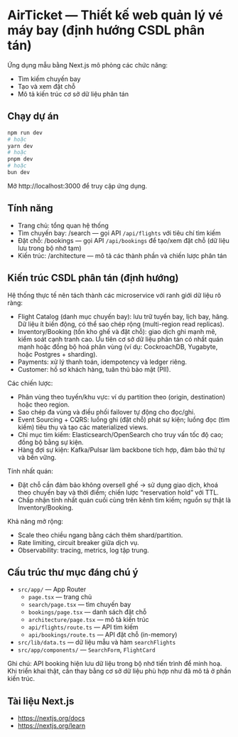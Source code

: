 # AirTicket — Thiết kế web quản lý vé máy bay (định hướng CSDL phân tán)

Ứng dụng mẫu bằng Next.js mô phỏng các chức năng:
- Tìm kiếm chuyến bay
- Tạo và xem đặt chỗ
- Mô tả kiến trúc cơ sở dữ liệu phân tán

## Chạy dự án

```bash
npm run dev
# hoặc
yarn dev
# hoặc
pnpm dev
# hoặc
bun dev
```

Mở http://localhost:3000 để truy cập ứng dụng.

## Tính năng

- Trang chủ: tổng quan hệ thống
- Tìm chuyến bay: /search — gọi API `/api/flights` với tiêu chí tìm kiếm
- Đặt chỗ: /bookings — gọi API `/api/bookings` để tạo/xem đặt chỗ (dữ liệu lưu trong bộ nhớ tạm)
- Kiến trúc: /architecture — mô tả các thành phần và chiến lược phân tán

## Kiến trúc CSDL phân tán (định hướng)

Hệ thống thực tế nên tách thành các microservice với ranh giới dữ liệu rõ ràng:

- Flight Catalog (danh mục chuyến bay): lưu trữ tuyến bay, lịch bay, hãng. Dữ liệu ít biến động, có thể sao chép rộng (multi-region read replicas).
- Inventory/Booking (tồn kho ghế và đặt chỗ): giao dịch ghi mạnh mẽ, kiểm soát cạnh tranh cao. Ưu tiên cơ sở dữ liệu phân tán có nhất quán mạnh hoặc đồng bộ hoá phân vùng (ví dụ: CockroachDB, Yugabyte, hoặc Postgres + sharding).
- Payments: xử lý thanh toán, idempotency và ledger riêng.
- Customer: hồ sơ khách hàng, tuân thủ bảo mật (PII).

Các chiến lược:
- Phân vùng theo tuyến/khu vực: ví dụ partition theo (origin, destination) hoặc theo region.
- Sao chép đa vùng và điều phối failover tự động cho đọc/ghi.
- Event Sourcing + CQRS: luồng ghi (đặt chỗ) phát sự kiện; luồng đọc (tìm kiếm) tiêu thụ và tạo các materialized views.
- Chỉ mục tìm kiếm: Elasticsearch/OpenSearch cho truy vấn tốc độ cao; đồng bộ bằng sự kiện.
- Hàng đợi sự kiện: Kafka/Pulsar làm backbone tích hợp, đảm bảo thứ tự và bền vững.

Tính nhất quán:
- Đặt chỗ cần đảm bảo không oversell ghế → sử dụng giao dịch, khoá theo chuyến bay và thời điểm; chiến lược “reservation hold” với TTL.
- Chấp nhận tính nhất quán cuối cùng trên kênh tìm kiếm; nguồn sự thật là Inventory/Booking.

Khả năng mở rộng:
- Scale theo chiều ngang bằng cách thêm shard/partition.
- Rate limiting, circuit breaker giữa dịch vụ.
- Observability: tracing, metrics, log tập trung.

## Cấu trúc thư mục đáng chú ý

- `src/app/` — App Router
  - `page.tsx` — trang chủ
  - `search/page.tsx` — tìm chuyến bay
  - `bookings/page.tsx` — danh sách đặt chỗ
  - `architecture/page.tsx` — mô tả kiến trúc
  - `api/flights/route.ts` — API tìm kiếm
  - `api/bookings/route.ts` — API đặt chỗ (in-memory)
- `src/lib/data.ts` — dữ liệu mẫu và hàm `searchFlights`
- `src/app/components/` — `SearchForm`, `FlightCard`

Ghi chú: API booking hiện lưu dữ liệu trong bộ nhớ tiến trình để minh hoạ. Khi triển khai thật, cần thay bằng cơ sở dữ liệu phù hợp như đã mô tả ở phần kiến trúc.

## Tài liệu Next.js

- https://nextjs.org/docs
- https://nextjs.org/learn
